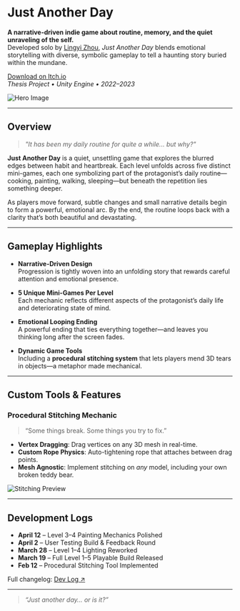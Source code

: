 # Just Another Day

**A narrative-driven indie game about routine, memory, and the quiet unraveling of the self.**  
Developed solo by [Lingyi Zhou](https://lingyizhou.com), *Just Another Day* blends emotional storytelling with diverse, symbolic gameplay to tell a haunting story buried within the mundane.

[Download on Itch.io](https://reatured.itch.io/just-another-day)  
*Thesis Project • Unity Engine • 2022–2023*

![Hero Image](https://images.squarespace-cdn.com/content/v1/5df7337598a1771a4a73ef26/a6bb8867-4eff-423a-8fd0-adeb4702dcb5/Menu+Scene+2.jpg?format=2500w)

---

## Overview

> _"It has been my daily routine for quite a while... but why?"_

**Just Another Day** is a quiet, unsettling game that explores the blurred edges between habit and heartbreak. Each level unfolds across five distinct mini-games, each one symbolizing part of the protagonist’s daily routine—cooking, painting, walking, sleeping—but beneath the repetition lies something deeper.

As players move forward, subtle changes and small narrative details begin to form a powerful, emotional arc. By the end, the routine loops back with a clarity that’s both beautiful and devastating.

---

## Gameplay Highlights

- **Narrative-Driven Design**  
  Progression is tightly woven into an unfolding story that rewards careful attention and emotional presence.

- **5 Unique Mini-Games Per Level**  
  Each mechanic reflects different aspects of the protagonist’s daily life and deteriorating state of mind.

- **Emotional Looping Ending**  
  A powerful ending that ties everything together—and leaves you thinking long after the screen fades.

- **Dynamic Game Tools**  
  Including a **procedural stitching system** that lets players mend 3D tears in objects—a metaphor made mechanical.

---

## Custom Tools & Features

### Procedural Stitching Mechanic  
> “Some things break. Some things you try to fix.”

- **Vertex Dragging**: Drag vertices on any 3D mesh in real-time.  
- **Custom Rope Physics**: Auto-tightening rope that attaches between drag points.  
- **Mesh Agnostic**: Implement stitching on *any* model, including your own broken teddy bear.

![Stitching Preview](https://images.squarespace-cdn.com/content/v1/5df7337598a1771a4a73ef26/93ed26a6-bfc6-4c87-9b56-5fd605c835f7/Procedural+Stitching.gif?format=2500w)

---

## Development Logs

- **April 12** – Level 3–4 Painting Mechanics Polished  
- **April 2** – User Testing Build & Feedback Round  
- **March 28** – Level 1–4 Lighting Reworked  
- **March 19** – Full Level 1–5 Playable Build Released  
- **Feb 12** – Procedural Stitching Tool Implemented

Full changelog: [Dev Log ↗](https://github.com/reatured/Just-Another-Day/commits/main)

---

> *“Just another day… or is it?”*
